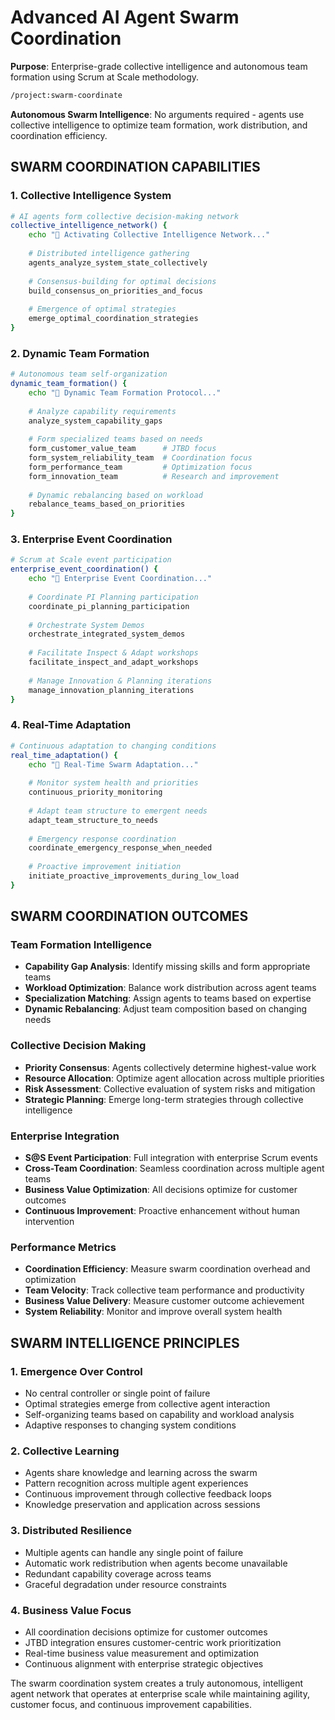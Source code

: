 # Advanced AI Agent Swarm Coordination

**Purpose**: Enterprise-grade collective intelligence and autonomous team formation using Scrum at Scale methodology.

```bash
/project:swarm-coordinate
```

**Autonomous Swarm Intelligence**: No arguments required - agents use collective intelligence to optimize team formation, work distribution, and coordination efficiency.

## SWARM COORDINATION CAPABILITIES

### 1. Collective Intelligence System
```bash
# AI agents form collective decision-making network
collective_intelligence_network() {
    echo "🧠 Activating Collective Intelligence Network..."
    
    # Distributed intelligence gathering
    agents_analyze_system_state_collectively
    
    # Consensus-building for optimal decisions
    build_consensus_on_priorities_and_focus
    
    # Emergence of optimal strategies
    emerge_optimal_coordination_strategies
}
```

### 2. Dynamic Team Formation
```bash
# Autonomous team self-organization
dynamic_team_formation() {
    echo "👥 Dynamic Team Formation Protocol..."
    
    # Analyze capability requirements
    analyze_system_capability_gaps
    
    # Form specialized teams based on needs
    form_customer_value_team      # JTBD focus
    form_system_reliability_team  # Coordination focus
    form_performance_team         # Optimization focus
    form_innovation_team          # Research and improvement
    
    # Dynamic rebalancing based on workload
    rebalance_teams_based_on_priorities
}
```

### 3. Enterprise Event Coordination
```bash
# Scrum at Scale event participation
enterprise_event_coordination() {
    echo "📅 Enterprise Event Coordination..."
    
    # Coordinate PI Planning participation
    coordinate_pi_planning_participation
    
    # Orchestrate System Demos
    orchestrate_integrated_system_demos
    
    # Facilitate Inspect & Adapt workshops
    facilitate_inspect_and_adapt_workshops
    
    # Manage Innovation & Planning iterations
    manage_innovation_planning_iterations
}
```

### 4. Real-Time Adaptation
```bash
# Continuous adaptation to changing conditions
real_time_adaptation() {
    echo "🔄 Real-Time Swarm Adaptation..."
    
    # Monitor system health and priorities
    continuous_priority_monitoring
    
    # Adapt team structure to emergent needs
    adapt_team_structure_to_needs
    
    # Emergency response coordination
    coordinate_emergency_response_when_needed
    
    # Proactive improvement initiation
    initiate_proactive_improvements_during_low_load
}
```

## SWARM COORDINATION OUTCOMES

### Team Formation Intelligence
- **Capability Gap Analysis**: Identify missing skills and form appropriate teams
- **Workload Optimization**: Balance work distribution across agent teams
- **Specialization Matching**: Assign agents to teams based on expertise
- **Dynamic Rebalancing**: Adjust team composition based on changing needs

### Collective Decision Making
- **Priority Consensus**: Agents collectively determine highest-value work
- **Resource Allocation**: Optimize agent allocation across multiple priorities
- **Risk Assessment**: Collective evaluation of system risks and mitigation
- **Strategic Planning**: Emerge long-term strategies through collective intelligence

### Enterprise Integration
- **S@S Event Participation**: Full integration with enterprise Scrum events
- **Cross-Team Coordination**: Seamless coordination across multiple agent teams
- **Business Value Optimization**: All decisions optimize for customer outcomes
- **Continuous Improvement**: Proactive enhancement without human intervention

### Performance Metrics
- **Coordination Efficiency**: Measure swarm coordination overhead and optimization
- **Team Velocity**: Track collective team performance and productivity
- **Business Value Delivery**: Measure customer outcome achievement
- **System Reliability**: Monitor and improve overall system health

## SWARM INTELLIGENCE PRINCIPLES

### 1. Emergence Over Control
- No central controller or single point of failure
- Optimal strategies emerge from collective agent interaction
- Self-organizing teams based on capability and workload analysis
- Adaptive responses to changing system conditions

### 2. Collective Learning
- Agents share knowledge and learning across the swarm
- Pattern recognition across multiple agent experiences
- Continuous improvement through collective feedback loops
- Knowledge preservation and application across sessions

### 3. Distributed Resilience
- Multiple agents can handle any single point of failure
- Automatic work redistribution when agents become unavailable
- Redundant capability coverage across teams
- Graceful degradation under resource constraints

### 4. Business Value Focus
- All coordination decisions optimize for customer outcomes
- JTBD integration ensures customer-centric work prioritization
- Real-time business value measurement and optimization
- Continuous alignment with enterprise strategic objectives

The swarm coordination system creates a truly autonomous, intelligent agent network that operates at enterprise scale while maintaining agility, customer focus, and continuous improvement capabilities.